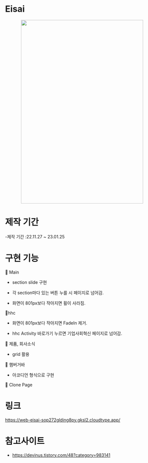 # Eisai

<div align ="center"><img src ="https://user-images.githubusercontent.com/102526230/215438649-b55af2c3-3acf-4586-9317-2355a1ebb299.png" width="400px" height="600px"></div>

# 제작 기간

-제작 기간 :22.11.27 ~ 23.01.25

# 구현 기능

📌 Main
- section slide 구현

- 각 section마다 있는 버튼 누를 시 페이지로 넘어감.

- 화면이 801px보다 작아지면 휠이 사라짐.



📌hhc

- 화면이 801px보다 작아지면 FadeIn 제거.

- hhc Activity 바로가기 누르면 기업사회혁신 페이지로 넘어감.



📌 제품, 회사소식

- grid 활용




📌 햄버거바 

- 아코디언 형식으로 구현



📌 Clone Page


# 링크

https://web-eisai-sop272glding8py.gksl2.cloudtype.app/

# 참고사이트

- https://devinus.tistory.com/48?category=983141

